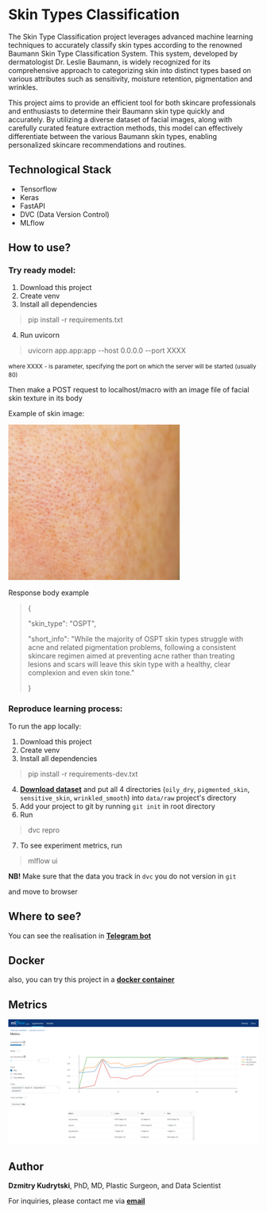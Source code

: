 Skin Types Classification
======================

The Skin Type Classification project leverages advanced machine learning techniques to accurately classify skin types according to the renowned Baumann Skin Type Classification System. This system, developed by dermatologist Dr. Leslie Baumann, is widely recognized for its comprehensive approach to categorizing skin into distinct types based on various attributes such as sensitivity, moisture retention, pigmentation and wrinkles.

This project aims to provide an efficient tool for both skincare professionals and enthusiasts to determine their Baumann skin type quickly and accurately. By utilizing a diverse dataset of facial images, along with carefully curated feature extraction methods, this model can effectively differentiate between the various Baumann skin types, enabling personalized skincare recommendations and routines.

Technological Stack
-------------------
- Tensorflow
- Keras
- FastAPI
- DVC (Data Version Control)
- MLflow

How to use?
-----------

### Try ready model:

1. Download this project
2. Create venv
3. Install all dependencies
> pip install -r requirements.txt
4. Run uvicorn
> uvicorn app.app:app --host 0.0.0.0 --port XXXX
<p><small>where XXXX - is parameter, specifying the port on which the server will be started (usually 80)</small></p>
<p>Then make a POST request to localhost/macro with an image file of facial skin texture in its body</p>
<p>Example of skin image:</p>

![SkinImage](image.jpg)

<p>Response body example

>{
> 
> "skin_type": "OSPT",
>
> "short_info": "While the majority of OSPT skin types struggle with acne and related pigmentation problems, following a consistent skincare regimen aimed at preventing acne rather than treating lesions and scars will leave this skin type with a healthy, clear complexion and even skin tone."
>
>}

### Reproduce learning process:

To run the app locally:
1. Download this project
2. Create venv
3. Install all dependencies
> pip install -r requirements-dev.txt
4. **[Download dataset](https://drive.google.com/file/d/1UmGOhudwfi0SKUs9X74ubDdFFh8VZ0dJ/view?usp=sharing)** and put all 4 directories (`oily_dry`, `pigmented_skin`, `sensitive_skin`, `wrinkled_smooth`) into `data/raw` project's directory
5. Add your project to git by running `git init` in root directory
6. Run
> dvc repro
7. To see experiment metrics, run
> mlflow ui

**NB!** Make sure that the data you track in `dvc` you do not version in `git`

and move to browser

Where to see?
-----------
You can see the realisation in **[Telegram bot](https://t.me/BeautyScieneFaceAnalysisBot)**

Docker
------

also, you can try this project in a **[docker container](https://hub.docker.com/repository/docker/kudrikmed/skin-type/general)**

Metrics
--------

![MetricsImage](metrics.png)

Author
------

**Dzmitry Kudrytski**, PhD, MD, Plastic Surgeon, and Data Scientist

For inquiries, please contact me via **[email](kudrikmed@gmail.com)**